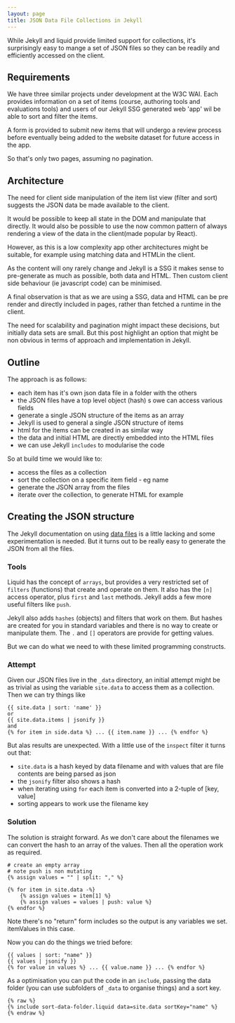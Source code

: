 ```yaml
---
layout: page
title: JSON Data File Collections in Jekyll
---
```


<div class="message">While Jekyll and liquid provide limited support for collections, it's surprisingly easy to mange a set of JSON files so they can be readily and efficiently accessed on the client.
</div>

## Requirements

We have three similar projects under development at the W3C WAI. Each provides information on a set of items (course, authoring tools and evaluations tools) and users of our Jekyll SSG generated web 'app' wil be able to sort and filter the items.

A form is provided to submit new items that will undergo a review process before eventually being added to the website dataset for future access in the app.

So that's only two pages, assuming no pagination.

## Architecture

The need for client side manipulation of the item list view (filter and sort) suggests the JSON data be made available to the client.

It would be possible to keep all state in the DOM and manipulate that directly. It would also be possible to use the now common pattern of always rendering a view of the data in the client(made popular by React).

However, as this is a low complexity app other architectures might be suitable, for example using matching data and HTMLin the client.

As the content will ony rarely change and Jekyll is a SSG it makes sense to pre-generate as much as possible, both data and HTML. Then custom client side behaviour (ie javascript code) can be minimised.

A final observation is that as we are using a SSG, data and HTML can be pre render and directly included in pages, rather than fetched a runtime in the client.

The need for scalability and pagination might impact these decisions, but initially data sets are small. But this post highlight an option that might be non obvious in terms of approach and implementation in Jekyll.

## Outline

The approach is as follows:

- each item has it's own json data file in a folder with the others
- the JSON files have a top level object (hash) s owe can access various fields
- generate a single JSON structure of the items as an array
- Jekyll is used to general a single JSON structure of items
- html for the items can be created in as similar way
- the data and initial HTML are directly embedded into the HTML files
- we can use Jekyll `includes` to modularise the code

So at build time we would like to:

- access the files as a collection
- sort the collection on a specific item field - eg name
- generate the JSON array from the files
- iterate over the collection, to generate HTML for example

## Creating the JSON structure

The Jekyll documentation on using [data files](https://jekyllrb.com/docs/datafiles/) is a little lacking and some experimentation is needed. But it turns out to be really easy to generate the JSON from all the files.

### Tools

Liquid has the concept of `arrays`, but provides a very restricted set of `filters` (functions) that create and operate on them. It also has the `[n]` access operator, plus `first` and `last` methods. Jekyll adds a few more useful filters like `push`.

Jekyll also adds `hashes` (objects) and filters that work on them. But hashes are created for you in standard variables and there is no way to create or manipulate them. The `.` and `[]` operators are provide for getting values.

But we can do what we need to with these limited programming constructs.

### Attempt

Given our JSON files live in the `_data` directory, an initial attempt might be as trivial as using the variable `site.data` to access them as a collection. Then we can try things like

```liquid
{{ site.data | sort: 'name' }}
or
{{ site.data.items | jsonify }}
and
{% for item in side.data %} ... {{ item.name }} ... {% endfor %}

```

But alas results are unexpected. With a little use of the `inspect` filter it turns out that:

- `site.data` is a hash keyed by data filename and with values that are file contents are being parsed as json
- the `jsonify` filter also shows a hash
- when iterating using `for` each item is converted into a 2-tuple of [key, value]
- sorting appears to work use the filename key

### Solution

The solution is straight forward. As we don't care about the filenames we can convert the hash to an array of the values. Then all the operation work as required.

```liquid
# create an empty array
# note push is non mutating
{% assign values = "" | split: "," %}

{% for item in site.data -%}
    {% assign values = item[1] %}
    {% assign values = values | push: value %}
{% endfor %}
```

Note there's no "return" form includes so the output is any variables we set. itemValues in this case.

Now you can do the things we tried before:

```liquid
{{ values | sort: "name" }}
{{ values | jsonify }}
{% for value in values %} ... {{ value.name }} ... {% endfor %}
```

As a optimisation you can put the code in an `include`, passing the data folder (you can use subfolders of `_data` to organise things) and a sort key.

```liquid
{% raw %}
{% include sort-data-folder.liquid data=site.data sortKey="name" %}
{% endraw %}
```
